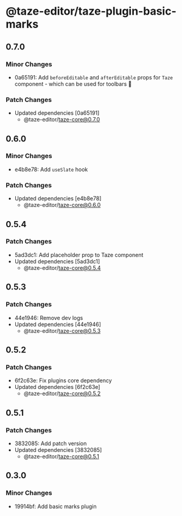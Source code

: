# @taze-editor/taze-plugin-basic-marks

## 0.7.0

### Minor Changes

- 0a65191: Add `beforeEditable` and `afterEditable` props for `Taze` component - which can be used for toolbars 🧰

### Patch Changes

- Updated dependencies [0a65191]
  - @taze-editor/taze-core@0.7.0

## 0.6.0

### Minor Changes

- e4b8e78: Add `useSlate` hook

### Patch Changes

- Updated dependencies [e4b8e78]
  - @taze-editor/taze-core@0.6.0

## 0.5.4

### Patch Changes

- 5ad3dc1: Add placeholder prop to Taze component
- Updated dependencies [5ad3dc1]
  - @taze-editor/taze-core@0.5.4

## 0.5.3

### Patch Changes

- 44e1946: Remove dev logs
- Updated dependencies [44e1946]
  - @taze-editor/taze-core@0.5.3

## 0.5.2

### Patch Changes

- 6f2c63e: Fix plugins core dependency
- Updated dependencies [6f2c63e]
  - @taze-editor/taze-core@0.5.2

## 0.5.1

### Patch Changes

- 3832085: Add patch version
- Updated dependencies [3832085]
  - @taze-editor/taze-core@0.5.1

## 0.3.0

### Minor Changes

- 19914bf: Add basic marks plugin
